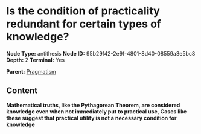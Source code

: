# Is the condition of practicality redundant for certain types of knowledge?

**Node Type:** antithesis
**Node ID:** 95b29f42-2e9f-4801-8d40-08559a3e5bc8
**Depth:** 2
**Terminal:** Yes

**Parent:** [Pragmatism](pragmatism.md)

## Content

**Mathematical truths, like the Pythagorean Theorem, are considered knowledge even when not immediately put to practical use**, **Cases like these suggest that practical utility is not a necessary condition for knowledge**
